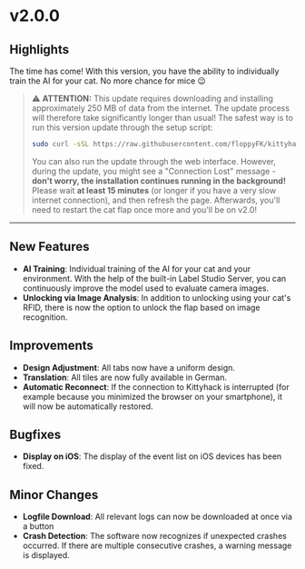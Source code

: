 # v2.0.0

## Highlights
The time has come! With this version, you have the ability to individually train the AI for your cat. No more chance for mice 😉

> ⚠️ **ATTENTION:** This update requires downloading and installing approximately 250 MB of data from the internet. The update process will therefore take significantly longer than usual!
> The safest way is to run this version update through the setup script:
> ```bash
> sudo curl -sSL https://raw.githubusercontent.com/floppyFK/kittyhack/main/setup/kittyhack-setup.sh -o /tmp/kittyhack-setup.sh && sudo chmod +x /tmp/kittyhack-setup.sh && sudo /tmp/kittyhack-setup.sh && sudo rm /tmp/kittyhack-setup.sh
> ```
>
> You can also run the update through the web interface. However, during the update, you might see a "Connection Lost" message - **don't worry, the installation continues running in the background!**
> Please wait **at least 15 minutes** (or longer if you have a very slow internet connection), and then refresh the page. Afterwards, you'll need to restart the cat flap once more and you'll be on v2.0!

---------------

## New Features
- **AI Training**: Individual training of the AI for your cat and your environment. With the help of the built-in Label Studio Server, you can continuously improve the model used to evaluate camera images.
- **Unlocking via Image Analysis**: In addition to unlocking using your cat's RFID, there is now the option to unlock the flap based on image recognition.

## Improvements
- **Design Adjustment**: All tabs now have a uniform design.
- **Translation**: All tiles are now fully available in German.
- **Automatic Reconnect**: If the connection to Kittyhack is interrupted (for example because you minimized the browser on your smartphone), it will now be automatically restored.

## Bugfixes
- **Display on iOS**: The display of the event list on iOS devices has been fixed.

## Minor Changes
- **Logfile Download**: All relevant logs can now be downloaded at once via a button
- **Crash Detection**: The software now recognizes if unexpected crashes occurred. If there are multiple consecutive crashes, a warning message is displayed.